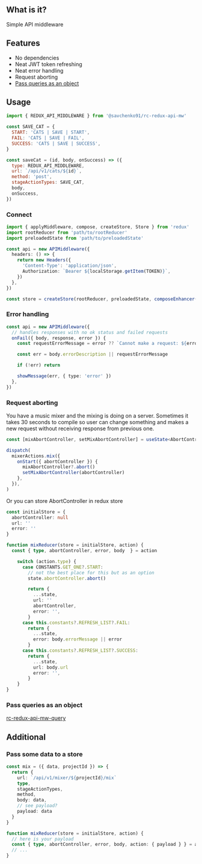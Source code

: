 ## What is it?

Simple API middleware

## Features

- No dependencies
- Neat JWT token refreshing
- Neat error handling
- Request aborting
- [Pass queries as an object](#pass-queries-as-an-object)

## Usage

```js
import { REDUX_API_MIDDLEWARE } from '@savchenko91/rc-redux-api-mw'

const SAVE_CAT = {
  START: 'CATS | SAVE | START',
  FAIL: 'CATS | SAVE | FAIL',
  SUCCESS: 'CATS | SAVE | SUCCESS',
}

const saveCat = (id, body, onSuccess) => ({
  type: REDUX_API_MIDDLEWARE,
  url: `/api/v1/cats/${id}`,
  method: 'post',
  stageActionTypes: SAVE_CAT,
  body,
  onSuccess,
})
```

### Connect

```ts
import { applyMiddleware, compose, createStore, Store } from 'redux'
import rootReducer from 'path/to/rootReducer'
import preloadedState from 'path/to/preloadedState'

const api = new APIMiddleware({
  headers: () => {
    return new Headers({
      'Content-Type': 'application/json',
      Authorization: `Bearer ${localStorage.getItem(TOKEN)}`,
    })
  },
})

const store = createStore(rootReducer, preloadedState, composeEnhancer(applyMiddleware(api.middleware())))
```

<!-- ### JWT token refreshing -->

### Error handling

```ts
const api = new APIMiddleware({
  // handles responses with no ok status and failed requests
  onFail({ body, response, error }) {
    const requestErrorMessage = error ?? `Cannot make a request: ${error.toString()}`

    const err = body.errorDescription || requestErrorMessage

    if (!err) return

    showMessage(err, { type: 'error' })
  },
})
```

### Request aborting

You have a music mixer and the mixing is doing on a server. Sometimes it takes 30 seconds to compile so user can change something and makes a new request without receiving response from previous one.

```ts
const [mixAbortController, setMixAbortController] = useState<AbortController>(null)

dispatch(
  mixerActions.mix({
    onStart({ abortController }) {
      mixAbortController?.abort()
      setMixAbortController(abortController)
    },
  }),
)
```

Or you can store AbortController in redux store

```ts
const initialStore = {
  abortController: null
  url: ''
  error: ''
}

function mixReducer(store = initialStore, action) {
  const { type, abortController, error, body  } = action

    switch (action.type) {
      case CONSTANTS.GET_ONE?.START:
        // not the best place for this but as an option
        state.abortController.abort()

        return {
          ...state,
          url: ''
          abortController,
          error: '',
        }
      case this.constants?.REFRESH_LIST?.FAIL:
        return {
          ...state,
          error: body.errorMessage || error
        }
      case this.constants?.REFRESH_LIST?.SUCCESS:
        return {
          ...state,
          url: body.url
          error: '',
        }
    }
}
```

### Pass queries as an object

[rc-redux-api-mw-query](https://www.npmjs.com/package/@savchenko91/rc-redux-api-mw-query)

## Additional

### Pass some data to a store

```ts
const mix = ({ data, projectId }) => {
  return {
    url: `/api/v1/mixer/${projectId}/mix`
    type,
    stageActionTypes,
    method,
    body: data,
    // see payload?
    payload: data
  }
}

function mixReducer(store = initialStore, action) {
  // here is your payload
  const { type, abortController, error, body, action: { payload } } = action
  // ...
}
```
